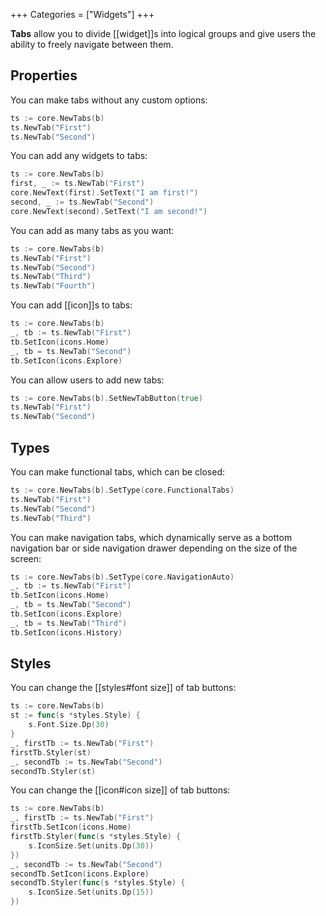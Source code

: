 +++
Categories = ["Widgets"]
+++

**Tabs** allow you to divide [[widget]]s into logical groups and give users the ability to freely navigate between them.

## Properties

You can make tabs without any custom options:

```Go
ts := core.NewTabs(b)
ts.NewTab("First")
ts.NewTab("Second")
```

You can add any widgets to tabs:

```Go
ts := core.NewTabs(b)
first, _ := ts.NewTab("First")
core.NewText(first).SetText("I am first!")
second, _ := ts.NewTab("Second")
core.NewText(second).SetText("I am second!")
```

You can add as many tabs as you want:

```Go
ts := core.NewTabs(b)
ts.NewTab("First")
ts.NewTab("Second")
ts.NewTab("Third")
ts.NewTab("Fourth")
```

You can add [[icon]]s to tabs:

```Go
ts := core.NewTabs(b)
_, tb := ts.NewTab("First")
tb.SetIcon(icons.Home)
_, tb = ts.NewTab("Second")
tb.SetIcon(icons.Explore)
```

You can allow users to add new tabs:

```Go
ts := core.NewTabs(b).SetNewTabButton(true)
ts.NewTab("First")
ts.NewTab("Second")
```

## Types

You can make functional tabs, which can be closed:

```Go
ts := core.NewTabs(b).SetType(core.FunctionalTabs)
ts.NewTab("First")
ts.NewTab("Second")
ts.NewTab("Third")
```

You can make navigation tabs, which dynamically serve as a bottom navigation bar or side navigation drawer depending on the size of the screen:

```Go
ts := core.NewTabs(b).SetType(core.NavigationAuto)
_, tb := ts.NewTab("First")
tb.SetIcon(icons.Home)
_, tb = ts.NewTab("Second")
tb.SetIcon(icons.Explore)
_, tb = ts.NewTab("Third")
tb.SetIcon(icons.History)
```

## Styles

You can change the [[styles#font size]] of tab buttons:

```Go
ts := core.NewTabs(b)
st := func(s *styles.Style) {
    s.Font.Size.Dp(30)
}
_, firstTb := ts.NewTab("First")
firstTb.Styler(st)
_, secondTb := ts.NewTab("Second")
secondTb.Styler(st)
```

You can change the [[icon#icon size]] of tab buttons:

```Go
ts := core.NewTabs(b)
_, firstTb := ts.NewTab("First")
firstTb.SetIcon(icons.Home)
firstTb.Styler(func(s *styles.Style) {
    s.IconSize.Set(units.Dp(30))
})
_, secondTb := ts.NewTab("Second")
secondTb.SetIcon(icons.Explore)
secondTb.Styler(func(s *styles.Style) {
    s.IconSize.Set(units.Dp(15))
})
```
